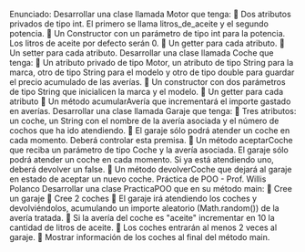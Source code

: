 Enunciado:
Desarrollar una clase llamada Motor que tenga:
 Dos atributos privados de tipo int. El primero se llama litros_de_aceite
y el segundo potencia.
 Un Constructor con un parámetro de tipo int para la potencia. Los
litros de aceite por defecto serán 0.
 Un getter para cada atributo.
 Un setter para cada atributo.
Desarrollar una clase llamada Coche que tenga:
 Un atributo privado de tipo Motor, un atributo de tipo String para la
marca, otro de tipo String para el modelo y otro de tipo double para
guardar el precio acumulado de las averías.
 Un constructor con dos parámetros de tipo String que inicialicen la
marca y el modelo.
 Un getter para cada atributo
 Un método acumularAvería que incrementará el importe gastado en
averías.
Desarrollar una clase llamada Garaje que tenga:
 Tres atributos: un coche, un String con el nombre de la avería asociada
y el número de cochos que ha ido atendiendo.
 El garaje sólo podrá atender un coche en cada momento. Deberá
controlar esta premisa.
 Un método aceptarCoche que reciba un parámetro de tipo Coche y la
avería asociada. El garaje sólo podrá atender un coche en cada
momento. Si ya está atendiendo uno, deberá devolver un false.
 Un método devolverCoche que dejará al garaje en estado de aceptar
un nuevo coche.
Práctica de POO - Prof. Willis Polanco
Desarrollar una clase PracticaPOO que en su método main:
 Cree un garaje
 Cree 2 coches
 El garaje irá atendiendo los coches y devolviéndolos, acumulando un
importe aleatorio (Math.random()) de la avería tratada.
 Si la avería del coche es "aceite" incrementar en 10 la cantidad de litros
de aceite.
 Los coches entrarán al menos 2 veces al garaje.
 Mostrar información de los coches al final del método main.
